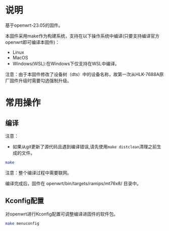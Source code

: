 # 说明

基于openwrt-23.05的固件。

本固件采用make作为构建系统，支持在以下操作系统中编译(只要支持编译官方openwrt即可编译本固件)：

- Linux
- MacOS
- Windows(WSL):在Windows下仅支持在WSL中编译。

注意：由于本固件修改了设备树（dts）中的设备名称，故第一次从HLK-7688A原厂固件升级时需要勾选强制升级。

# 常用操作

## 编译

注意：

- 如果从git更新了源代码且遇到编译错误,请先使用`make distclean`清理之前生成的文件。

```bash
make
```

注意：整个编译过程中需要联网。

编译完成后，固件在 openwrt/bin/targets/ramips/mt76x8/ 目录中。

## Kconfig配置

对openwrt进行Kconfig配置可调整编译进固件的软件包。

```bash
make menuconfig
```

